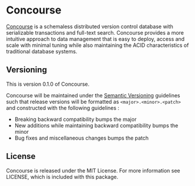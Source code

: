 # Concourse

[Concourse](http://cinchapi.org/concourse) is a schemaless distributed
version control database with serializable transactions and full-text
search. Concourse provides a more intuitive approach to data management
that is easy to deploy, access and scale with minimal tuning while also
maintaining the ACID characteristics of traditional database systems.

## Versioning

This is version 0.1.0 of Concourse.

Concourse will be maintained under the [Semantic Versioning](http://semver.org)
guidelines such that release versions will be formatted as `<major>.<minor>.<patch>`
and constructed with the following guidelines :
* Breaking backward compatibility bumps the major
* New additions while maintaining backward compatibility bumps the minor
* Bug fixes and miscellaneous changes bumps the patch

## License

Concourse is released under the MIT License. For more information see LICENSE,
which is included with this package.